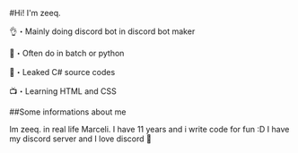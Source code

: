 #Hi! I'm zeeq. 

👌・Mainly doing discord bot in discord bot maker

💖・Often do in batch or python

🌊・Leaked C# source codes

📺・Learning HTML and CSS

##Some informations about me

Im zeeq. in real life Marceli. I have 11 years and i write code for fun :D
I have my discord server and I love discord 💖

